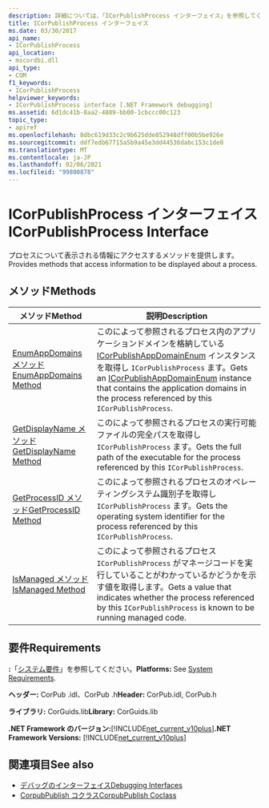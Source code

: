 ```yaml
---
description: 詳細については、「ICorPublishProcess インターフェイス」を参照してください。
title: ICorPublishProcess インターフェイス
ms.date: 03/30/2017
api_name:
- ICorPublishProcess
api_location:
- mscordbi.dll
api_type:
- COM
f1_keywords:
- ICorPublishProcess
helpviewer_keywords:
- ICorPublishProcess interface [.NET Framework debugging]
ms.assetid: 6d1dc41b-8aa2-4889-bb00-1cbccc00c123
topic_type:
- apiref
ms.openlocfilehash: 8dbc619d33c2c9b625dde852948dff00b5be926e
ms.sourcegitcommit: ddf7edb67715a5b9a45e3dd44536dabc153c1de0
ms.translationtype: MT
ms.contentlocale: ja-JP
ms.lasthandoff: 02/06/2021
ms.locfileid: "99800878"
---
```

# <a name="icorpublishprocess-interface"></a><span data-ttu-id="2b2ee-103">ICorPublishProcess インターフェイス</span><span class="sxs-lookup"><span data-stu-id="2b2ee-103">ICorPublishProcess Interface</span></span>

<span data-ttu-id="2b2ee-104">プロセスについて表示される情報にアクセスするメソッドを提供します。</span><span class="sxs-lookup"><span data-stu-id="2b2ee-104">Provides methods that access information to be displayed about a process.</span></span>  
  
## <a name="methods"></a><span data-ttu-id="2b2ee-105">メソッド</span><span class="sxs-lookup"><span data-stu-id="2b2ee-105">Methods</span></span>  
  
|<span data-ttu-id="2b2ee-106">メソッド</span><span class="sxs-lookup"><span data-stu-id="2b2ee-106">Method</span></span>|<span data-ttu-id="2b2ee-107">説明</span><span class="sxs-lookup"><span data-stu-id="2b2ee-107">Description</span></span>|  
|------------|-----------------|  
|[<span data-ttu-id="2b2ee-108">EnumAppDomains メソッド</span><span class="sxs-lookup"><span data-stu-id="2b2ee-108">EnumAppDomains Method</span></span>](icorpublishprocess-enumappdomains-method.md)|<span data-ttu-id="2b2ee-109">このによって参照されるプロセス内のアプリケーションドメインを格納している [ICorPublishAppDomainEnum](icorpublishappdomainenum-interface.md) インスタンスを取得し `ICorPublishProcess` ます。</span><span class="sxs-lookup"><span data-stu-id="2b2ee-109">Gets an [ICorPublishAppDomainEnum](icorpublishappdomainenum-interface.md) instance that contains the application domains in the process referenced by this `ICorPublishProcess`.</span></span>|  
|[<span data-ttu-id="2b2ee-110">GetDisplayName メソッド</span><span class="sxs-lookup"><span data-stu-id="2b2ee-110">GetDisplayName Method</span></span>](icorpublishprocess-getdisplayname-method.md)|<span data-ttu-id="2b2ee-111">このによって参照されるプロセスの実行可能ファイルの完全パスを取得し `ICorPublishProcess` ます。</span><span class="sxs-lookup"><span data-stu-id="2b2ee-111">Gets the full path of the executable for the process referenced by this `ICorPublishProcess`.</span></span>|  
|[<span data-ttu-id="2b2ee-112">GetProcessID メソッド</span><span class="sxs-lookup"><span data-stu-id="2b2ee-112">GetProcessID Method</span></span>](icorpublishprocess-getprocessid-method.md)|<span data-ttu-id="2b2ee-113">このによって参照されるプロセスのオペレーティングシステム識別子を取得し `ICorPublishProcess` ます。</span><span class="sxs-lookup"><span data-stu-id="2b2ee-113">Gets the operating system identifier for the process referenced by this `ICorPublishProcess`.</span></span>|  
|[<span data-ttu-id="2b2ee-114">IsManaged メソッド</span><span class="sxs-lookup"><span data-stu-id="2b2ee-114">IsManaged Method</span></span>](icorpublishprocess-ismanaged-method.md)|<span data-ttu-id="2b2ee-115">このによって参照されるプロセス `ICorPublishProcess` がマネージコードを実行していることがわかっているかどうかを示す値を取得します。</span><span class="sxs-lookup"><span data-stu-id="2b2ee-115">Gets a value that indicates whether the process referenced by this `ICorPublishProcess` is known to be running managed code.</span></span>|  
  
## <a name="requirements"></a><span data-ttu-id="2b2ee-116">要件</span><span class="sxs-lookup"><span data-stu-id="2b2ee-116">Requirements</span></span>  

 <span data-ttu-id="2b2ee-117">**:**「[システム要件](../../get-started/system-requirements.md)」を参照してください。</span><span class="sxs-lookup"><span data-stu-id="2b2ee-117">**Platforms:** See [System Requirements](../../get-started/system-requirements.md).</span></span>  
  
 <span data-ttu-id="2b2ee-118">**ヘッダー:** CorPub .idl、CorPub .h</span><span class="sxs-lookup"><span data-stu-id="2b2ee-118">**Header:** CorPub.idl, CorPub.h</span></span>  
  
 <span data-ttu-id="2b2ee-119">**ライブラリ:** CorGuids.lib</span><span class="sxs-lookup"><span data-stu-id="2b2ee-119">**Library:** CorGuids.lib</span></span>  
  
 <span data-ttu-id="2b2ee-120">**.NET Framework のバージョン:**[!INCLUDE[net_current_v10plus](../../../../includes/net-current-v10plus-md.md)]</span><span class="sxs-lookup"><span data-stu-id="2b2ee-120">**.NET Framework Versions:** [!INCLUDE[net_current_v10plus](../../../../includes/net-current-v10plus-md.md)]</span></span>  
  
## <a name="see-also"></a><span data-ttu-id="2b2ee-121">関連項目</span><span class="sxs-lookup"><span data-stu-id="2b2ee-121">See also</span></span>

- [<span data-ttu-id="2b2ee-122">デバッグのインターフェイス</span><span class="sxs-lookup"><span data-stu-id="2b2ee-122">Debugging Interfaces</span></span>](debugging-interfaces.md)
- [<span data-ttu-id="2b2ee-123">CorpubPublish コクラス</span><span class="sxs-lookup"><span data-stu-id="2b2ee-123">CorpubPublish Coclass</span></span>](corpubpublish-coclass.md)
